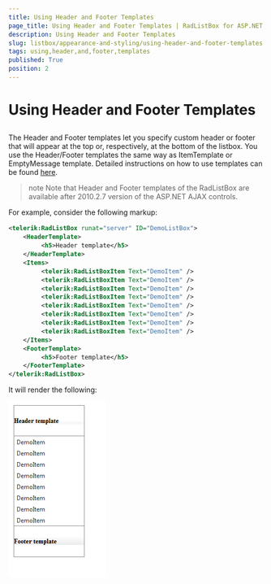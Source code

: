 ```yaml
---
title: Using Header and Footer Templates
page_title: Using Header and Footer Templates | RadListBox for ASP.NET AJAX Documentation
description: Using Header and Footer Templates
slug: listbox/appearance-and-styling/using-header-and-footer-templates
tags: using,header,and,footer,templates
published: True
position: 2
---
```


# Using Header and Footer Templates

## 

The Header and Footer templates let you specify custom header or footer that will appear at the top or, respectively, at the bottom of the listbox. You use the Header/Footer templates the same way as ItemTemplate or EmptyMessage template. Detailed instructions on how to use templates can be found [here](http://www.telerik.com/help/aspnet-ajax/listbox-templates-design-time.html).

>note Note that Header and Footer templates of the RadListBox are available after 2010.2.7 version of the ASP.NET AJAX controls.
>

For example, consider the following markup:

````XML	    
<telerik:RadListBox runat="server" ID="DemoListBox">
	<HeaderTemplate>
		 <h5>Header template</h5>
	</HeaderTemplate>
	<Items>
		 <telerik:RadListBoxItem Text="DemoItem" />
		 <telerik:RadListBoxItem Text="DemoItem" />
		 <telerik:RadListBoxItem Text="DemoItem" />
		 <telerik:RadListBoxItem Text="DemoItem" />
		 <telerik:RadListBoxItem Text="DemoItem" />
		 <telerik:RadListBoxItem Text="DemoItem" />
		 <telerik:RadListBoxItem Text="DemoItem" />
		 <telerik:RadListBoxItem Text="DemoItem" />
	</Items>
	<FooterTemplate>
		 <h5>Footer template</h5>
	</FooterTemplate>
</telerik:RadListBox>				
````

It will render the following:

![Header Footer](images/listbox_header_footer.png)
